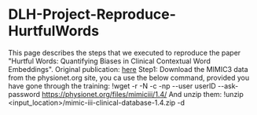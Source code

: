 # DLH-Project-Reproduce-HurtfulWords
This page describes the steps that we executed to reproduce the paper "Hurtful Words: Quantifying Biases in Clinical Contextual Word Embeddings".
Original publication: [here](https://https://dl.acm.org/doi/abs/10.1145/3368555.3384448) 
Step1: Download the MIMIC3 data from the physionet.org site, you ca use the below command, provided you have gone through the training:
!wget -r -N -c -np --user userID --ask-password https://physionet.org/files/mimiciii/1.4/
 And unzip them:
 !unzip <input_location>/mimic-iii-clinical-database-1.4.zip -d <output location>
